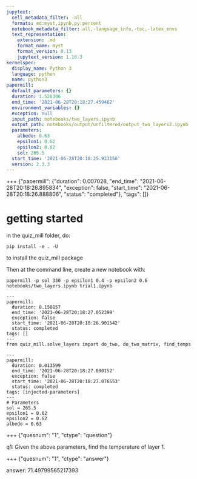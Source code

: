 ```yaml
---
jupytext:
  cell_metadata_filter: -all
  formats: md:myst,ipynb,py:percent
  notebook_metadata_filter: all,-language_info,-toc,-latex_envs
  text_representation:
    extension: .md
    format_name: myst
    format_version: 0.13
    jupytext_version: 1.10.3
kernelspec:
  display_name: Python 3
  language: python
  name: python3
papermill:
  default_parameters: {}
  duration: 1.526306
  end_time: '2021-06-28T20:18:27.459462'
  environment_variables: {}
  exception: null
  input_path: notebooks/two_layers.ipynb
  output_path: notebooks/output/unfiltered/output_two_layers2.ipynb
  parameters:
    albedo: 0.63
    epsilon1: 0.62
    epsilon2: 0.62
    sol: 265.5
  start_time: '2021-06-28T20:18:25.933156'
  version: 2.3.3
---
```


+++ {"papermill": {"duration": 0.007028, "end_time": "2021-06-28T20:18:26.895834", "exception": false, "start_time": "2021-06-28T20:18:26.888806", "status": "completed"}, "tags": []}

# getting started

in the quiz_mill folder, do:

`pip install -e . -U`


to install the quiz_mill package

Then at the command line, create a new notebook with:

`papermill -p sol 330 -p epsilon1 0.4 -p epsilon2 0.6 notebooks/two_layers.ipynb trial1.ipynb`

```{code-cell} ipython3
---
papermill:
  duration: 0.150857
  end_time: '2021-06-28T20:18:27.052399'
  exception: false
  start_time: '2021-06-28T20:18:26.901542'
  status: completed
tags: []
---
from quiz_mill.solve_layers import do_two, do_two_matrix, find_temps
```

```{code-cell} ipython3
---
papermill:
  duration: 0.013599
  end_time: '2021-06-28T20:18:27.090152'
  exception: false
  start_time: '2021-06-28T20:18:27.076553'
  status: completed
tags: [injected-parameters]
---
# Parameters
sol = 265.5
epsilon1 = 0.62
epsilon2 = 0.62
albedo = 0.63
```

+++ {"quesnum": "1", "ctype": "question"}

q1: Given the above parameters, find the temperature of layer 1.

+++ {"quesnum": "1", "ctype": "answer"}

answer: 71.49799565217393
